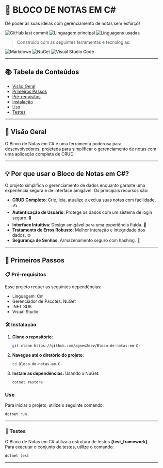 # 📝 BLOCO DE NOTAS EM C#

Dê poder às suas ideias com gerenciamento de notas sem esforço!

![GitHub last commit](https://img.shields.io/github/last-commit/agnes2dev/Bloco?label=%C3%BAltimo%20commit)
![Linguagem principal](https://img.shields.io/badge/C%23-100%25-blue)
![Linguagens usadas](https://img.shields.io/badge/Linguagens-1-blue)

> Construído com as seguintes ferramentas e tecnologias:

![Markdown](https://img.shields.io/badge/Markdown-%23000000.svg?style=flat&logo=markdown&logoColor=white)
![NuGet](https://img.shields.io/badge/NuGet-004880?style=flat&logo=nuget&logoColor=white)
![Visual Studio Code](https://img.shields.io/badge/Visual%20Studio-007ACC?style=flat&logo=visual%20studio%20code&logoColor=white)

---

## 📚 Tabela de Conteúdos
- [Visão Geral](#visão-geral)
- [Primeiros Passos](#primeiros-passos)
- [Pré-requisitos](#pré-requisitos)
- [Instalação](#instalação)
- [Uso](#uso)
- [Testes](#testes)

---

## 🌟 Visão Geral

O Bloco de Notas em C# é uma ferramenta poderosa para desenvolvedores, projetada para simplificar o gerenciamento de notas com uma aplicação completa de CRUD.

---

## 💡 Por que usar o Bloco de Notas em C#?

O projeto simplifica o gerenciamento de dados enquanto garante uma experiência segura e de interface amigável. Os principais recursos são:

- **CRUD Completo**: Crie, leia, atualize e exclua suas notas com facilidade. ✍️
- **Autenticação de Usuário**: Protege os dados com um sistema de login seguro. 🔒
- **Interface Intuitiva**: Design amigável para uma experiência fluida. 🎨
- **Tratamento de Erros Robusto**: Melhor interação e integridade dos dados. ⚙️
- **Segurança de Senhas**: Armazenamento seguro com hashing. 🔑

---

## 🚀 Primeiros Passos

### 📋 Pré-requisitos

Esse projeto requer as seguintes dependências: 

- Linguagem: C# 
- Gerenciador de Pacotes: NuGet 
- .NET SDK 
- Visual Studio 

### 🛠️ Instalação

1. **Clone o repositório:**
   ```bash
   git clone https://github.com/agnes2dev/Bloco-de-notas-em-C-
   ```

2. **Navegue até o diretório do projeto:**
   ```bash
   cd Bloco-de-notas-em-C-
   ```

3. **Instale as dependências:**
   Usando o NuGet:
   ```bash
   dotnet restore
   ```

### Uso

Para iniciar o projeto, utilize o seguinte comando:

```bash
dotnet run
```

---

### 🧪 Testes

O Bloco de Notas em C# utiliza a estrutura de testes **{test_framework}**. Para executar o conjunto de testes, utilize o comando:

```bash
dotnet test
```

---
